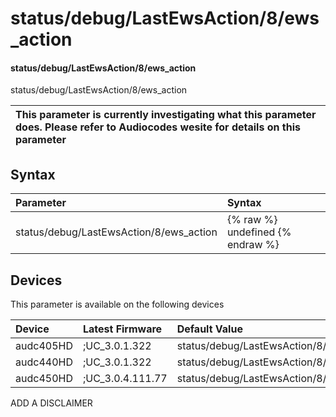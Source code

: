 ﻿---
description: status/debug/LastEwsAction/8/ews_action
search: false
---

# status/debug/LastEwsAction/8/ews_action

#### status/debug/LastEwsAction/8/ews_action

status/debug/LastEwsAction/8/ews_action


| This parameter is currently investigating what this parameter does. Please refer to Audiocodes wesite for details on this parameter | 
| :--- |

## Syntax
| Parameter | Syntax |
| :--- | :--- |
|status/debug/LastEwsAction/8/ews_action | {% raw %} undefined {% endraw %}|

## Devices
This parameter is available on the following devices

| Device | Latest Firmware | Default Value |
|:---|:---|:---|
| audc405HD | ;UC_3.0.1.322 | status/debug/LastEwsAction/8/ews_action= 
| audc440HD | ;UC_3.0.1.322 | status/debug/LastEwsAction/8/ews_action= 
| audc450HD | ;UC_3.0.4.111.77 | status/debug/LastEwsAction/8/ews_action= 

ADD A DISCLAIMER
